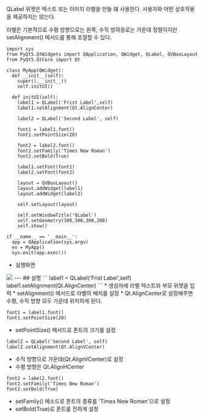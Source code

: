 QLabel 위젯은 텍스트 또는 이미지 라벨을 만들 떄 사용한다. 사용자와 어떤 상호작용을 제공하지는 않는다.

라벨은 기본적으로 수평 방향으로는 왼쪽, 수직 방햐응로는 가운데 정렬이지만 setAlignment() 메서드를 통해 조절할 수 있다.

```
import sys
from PyQt5.QtWidgets import QApplication, QWidget, QLabel, QVBoxLayout
from PyQt5.QtCore import Qt

class MyApp(QWidget):
  def __init__(self):
    super().__init__()
    self.initUI()

  def initUI(self):
    label1 = QLabel('Frist Label',self)
    label1.setAlignment(Qt.AlignCenter)

    label2 = QLabel('Second Label', self)

    font1 = label1.font()
    font1.setPointSize(20)

    font2 = label2.font()
    font2.setFamily('Times New Roman')
    font2.setBold(True)

    label1.setFont(font1)
    label2.setFont(font2)

    layout = QVBoxLayout()
    layout.addWidget(label1)
    layout.addWidget(label2)

    self.setLayout(layout)

    self.setWindowTitle('QLabel')
    self.setGeometry(300,300,300,200)
    self.show()

if __name__ == '__main__':
  app = QApplication(sys.argv)
  ex = MyApp()
  sys.exit(app.exec())
```
* 실행화면
<image src = https://github.com/kdahun/pyqt_relation/assets/101082485/af4787f2-0615-41b3-9c9c-31a73f40252d)/>
---
## 설명
```
label1 = QLabel('Frist Label',self)
label1.setAlignment(Qt.AlignCenter)
```
* 생성자에 라벨 텍스트와 부모 위젯을 입력
* setAlignment() 메서드로 라벨의 배치를 설정
* Qt.AlignCenter로 설정해주면 수평, 수직 방향 모두 가운데 위치하게 된다.


```
font1 = label1.font()
font1.setPointSize(20)
```
* setPointSize() 메서드로 폰트의 크기를 설정


```
label2 = QLabel('Second Label', self)
label2.setAlignment(Qt.AlignVCenter)
```
* 수직 방향으로 가운데(Qt.AlignVCenter)로 설정
* 수평 방향은 Qt.AlignHCenter


```
font2 = label2.font()
font2.setFamily('Times New Roman')
font2.setBold(True)
```
* setFamily() 메소드로 폰트의 종류를 'Times New Roman'으로 설정
* setBold(True)로 폰트를 진하게 설정
